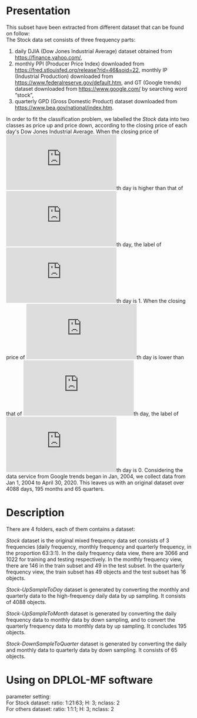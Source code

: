# Presentation
This subset have been extracted from different dataset that can be found on follow:<br>
The Stock data set consists of three frequency parts: 
1. daily DJIA (Dow Jones Industrial Average) dataset obtained from https://finance.yahoo.com/, 
2. monthly PPI (Producer Price Index) downloaded from https://fred.stlouisfed.org/release?rid=46&soid=22, monthly IP (Industrial Production) downloaded from https://www.federalreserve.gov/default.htm, and GT (Google trends) dataset downloaded from https://www.google.com/ by searching word “stock”, 
3. quarterly GPD (Gross Domestic Product) dataset downloaded from https://www.bea.gov/national/index.htm. 

In order to fit the classification problem, we labelled the *Stock* data into two classes as price up and price down, according to the closing price of each day's Dow Jones Industrial Average. When the closing price of ![](http://latex.codecogs.com/svg.latex?i)th day is higher than that of ![](http://latex.codecogs.com/svg.latex?(i-1))th day, the label of ![](http://latex.codecogs.com/svg.latex?i)th day is 1.  When the closing price of ![](http://latex.codecogs.com/svg.latex?i)th day is lower than that of ![](http://latex.codecogs.com/svg.latex?(i-1))th day, the label of ![](http://latex.codecogs.com/svg.latex?i)th day is 0.  Considering the data service from Google trends began in Jan, 2004, we collect data from Jan 1, 2004 to April 30, 2020.  This leaves us with an original dataset over 4088 days, 195 months and 65 quarters.  

# Description
There are 4 folders, each of them contains a dataset:

*Stock* dataset is the original mixed frequency data set consists of 3 frequencies (daily frequency, monthly frequency and quarterly frequency, in the proportion 63:3:1).  In the daily frequency data view, there are 3066 and 1022 for training and testing respectively.  In the monthly frequency view, there are 146 in the train subset and 49 in the test subset.  In the quarterly frequency view, the train subset has 49 objects and the test subset has 16 objects.

*Stock-UpSampleToDay* dataset is generated by converting the monthly and quarterly data to the high-frequency daily data by up sampling.  It consists of 4088 objects.

*Stock-UpSampleToMonth* dataset is generated by converting the daily frequency data to monthly data by down sampling, and to convert the quarterly frequency data to monthly data by up sampling.  It concludes 195 objects.

*Stock-DownSampleToQuarter* dataset is generated by converting the daily and monthly data to quarterly data by down sampling.  It consists of 65 objects.
# Using on DPLOL-MF software
parameter setting:<br>
For Stock dataset: ratio: 1:21:63; H: 3; nclass: 2<br>
For others dataset: ratio: 1:1:1; H: 3; nclass: 2<br>
